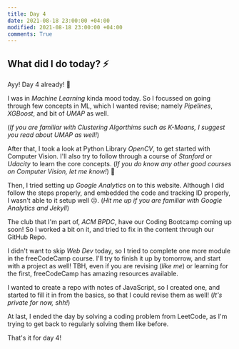 ```yaml
---
title: Day 4
date: 2021-08-18 23:00:00 +04:00
modified: 2021-08-18 23:00:00 +04:00
comments: True
---
```


## What did I do today? ⚡️

Ayy! Day 4 already! 🚀

I was in *Machine Learning* kinda mood today. So I focussed on going through few concepts in ML, which I wanted revise; namely *Pipelines*, *XGBoost*, and bit of *UMAP* as well. 

(*If you are familiar with Clustering Algorthims such as K-Means, I suggest you read about UMAP as well!*)

After that, I took a look at Python Library *OpenCV*, to get started with Computer Vision. I'll also try to follow through a course of *Stanford* or *Udacity* to learn the core concepts. (*If you do know any other good courses on Computer Vision, let me know!*) 👀

Then, I tried setting up *Google Analytics* on to this website. Although I did follow the steps properly, and embedded the code and tracking ID properly, I wasn't able to it setup well ☹️. (*Hit me up if you are familiar with Google Analytics and Jekyll*)

The club that I'm part of, *ACM BPDC*, have our Coding Bootcamp coming up soon! So I worked a bit on it, and tried to fix in the content through our GitHub Repo.

I didn't want to skip *Web Dev* today, so I tried to complete one more module in the freeCodeCamp course. I'll try to finish it up by tomorrow, and start with a project as well! TBH, even if you are revising (*like me*) or learning for the first, freeCodeCamp has amazing resources available. 

I wanted to create a repo with notes of JavaScript, so I created one, and started to fill it in from the basics, so that I could revise them as well! (*It's private for now, shh!*)

At last, I ended the day by solving a coding problem from LeetCode, as I'm trying to get back to regularly solving them like before.

That's it for day 4! 
